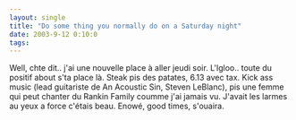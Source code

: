 ```yaml
---
layout: single
title: "Do some thing you normally do on a Saturday night"
date: 2003-9-12 0:10:0
tags: 
---
```


Well, chte dit.. j'ai une nouvelle place à aller jeudi soir. L'Igloo.. toute du positif about s'ta place là. Steak pis des patates, 6.13 avec tax. Kick ass music (lead guitariste de An Acoustic Sin, Steven LeBlanc), pis une femme qui peut chanter du Rankin Family coumme j'ai jamais vu. J'avait les larmes au yeux a force c'étais beau. Enowé, good times, s'ouaira.

